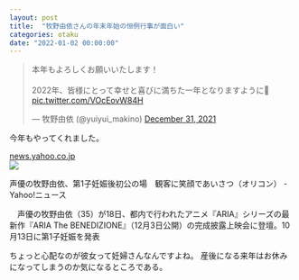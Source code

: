 ```yaml
---
layout: post
title:  "牧野由依さんの年末年始の恒例行事が面白い"
categories: otaku
date: "2022-01-02 00:00:00"
---
```


<blockquote class="twitter-tweet tw-align-center"><p lang="ja" dir="ltr">本年もよろしくお願いいたします！<br><br>2022年、皆様にとって幸せと喜びに満ちた一年となりますように🐯 <a href="https://t.co/VOcEovW84H">pic.twitter.com/VOcEovW84H</a></p>&mdash; 牧野由依 (@yuiyui_makino) <a href="https://twitter.com/yuiyui_makino/status/1477041929187897345?ref_src=twsrc%5Etfw">December 31, 2021</a></blockquote> <script async src="https://platform.twitter.com/widgets.js" charset="utf-8"></script>

今年もやってくれました。


<div class="card">
  <a href="https://news.yahoo.co.jp/articles/e80102d10203a4fcc3f4fba40d4ed12f1d652412"></a>
  <div class="card__header">
    <a href="https://news.yahoo.co.jp/articles/e80102d10203a4fcc3f4fba40d4ed12f1d652412">news.yahoo.co.jp</a>
  </div>
  <div class="card__image">
    <img src="https://newsatcl-pctr.c.yimg.jp/r/iwiz-amd/20211118-00000419-oric-000-2-view.jpg?exp=10800">
  </div>
  <div class="card__title">
    <p>声優の牧野由依、第1子妊娠後初公の場　観客に笑顔であいさつ（オリコン） - Yahoo!ニュース</p>
  </div>
  <div class="card__description">
    <p>　声優の牧野由依（35）が18日、都内で行われたアニメ『ARIA』シリーズの最新作『ARIA The BENEDIZIONE』（12月3日公開）の完成披露上映会に登壇。10月13日に第1子妊娠を発表</p>
  </div>
</div>


ちょっと心配なのが彼女って妊婦さんなんですよね。
産後になる来年はお休みになってしまうのか気になるところである。
